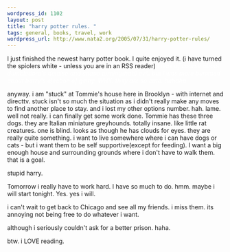 ```yaml
--- 
wordpress_id: 1102
layout: post
title: "harry potter rules. "
tags: general, books, travel, work
wordpress_url: http://www.nata2.org/2005/07/31/harry-potter-rules/
---
```

I just finished the newest harry potter book. I quite enjoyed it. (i have turned the spiolers white - unless you are in an RSS reader)<i style="color: #fff;"> I was of course about dumbledore's demise and snape turning(hah) evil. but i was more bummed about harry's ejection of ginny. WHY. they are so cute. hahaha. </i>

anyway. i am "stuck" at Tommie's house here in Brooklyn - with internet and directtv.  stuck isn't so much the situation as i didn't really make any moves to find another place to stay. and i lost my other options number. hah. lame. well not really. i can finally get some work done. Tommie has these three dogs. they are Italian miniature greyhounds. totally insane. like little rat creatures. one is blind. looks as though he has clouds for eyes.  they are really quite something. i want to live somewhere where i can have dogs or cats - but i want them to be self supportive(except for feeding). I want a big enough house and surrounding grounds where i don't have to walk them. that is a goal. 

stupid harry. 

Tomorrow i really have to work hard. I have so much to do. hmm. maybe i will start tonight. Yes. yes i will. 

i can't wait to get back to Chicago and see all my friends. i miss them. its annoying not being free to do whatever i want. 

although i seriously couldn't ask for a better prison. haha. 

btw. i LOVE reading. 

